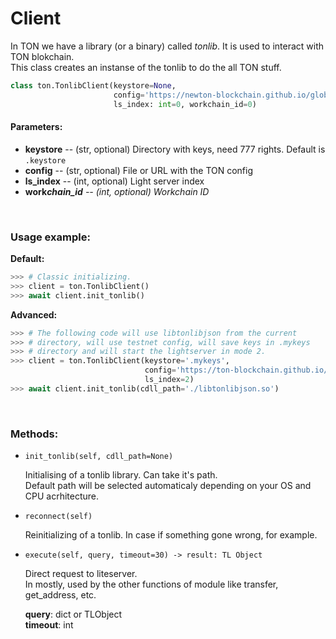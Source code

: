 # Client

In TON we have a library (or a binary) called _tonlib_. It is used to interact with TON blokchain.
\
This class creates an instanse of the tonlib to do the all TON stuff.

``` python
class ton.TonlibClient(keystore=None,
                       config='https://newton-blockchain.github.io/global.config.json',
                       ls_index: int=0, workchain_id=0)
```

#### Parameters:

* **keystore** -- (str, optional) Directory with keys, need 777 rights. Default is `.keystore`
* **config** -- (str, optional) File or URL with the TON config
* **ls\_index** -- (int, optional) Light server index
* **work**_**chain\_id** -- (int, optional) Workchain ID_

</br>

### Usage example:

**Default:**
```python
>>> # Classic initializing. 
>>> client = ton.TonlibClient()
>>> await client.init_tonlib()
```

**Advanced:**
```python
>>> # The following code will use libtonlibjson from the current 
>>> # directory, will use testnet config, will save keys in .mykeys 
>>> # directory and will start the lightserver in mode 2.
>>> client = ton.TonlibClient(keystore='.mykeys',
                              config='https://ton-blockchain.github.io/testnet-global.config.json',
                              ls_index=2)
>>> await client.init_tonlib(cdll_path='./libtonlibjson.so')
```

</br>

### Methods:
* `init_tonlib(self, cdll_path=None)`

    Initialising of a tonlib library. Can take it's path.
    \
    Default path will be selected automaticaly depending on your OS and CPU acrhitecture.


* `reconnect(self)`

    Reinitializing of a tonlib. In case if something gone wrong, for example.


* `execute(self, query, timeout=30) -> result: TL Object`

    Direct request to liteserver.
    \
    In mostly, used by the other functions of module like transfer, get_address, etc.

    **query**: dict or TLObject
    \
    **timeout**: int
